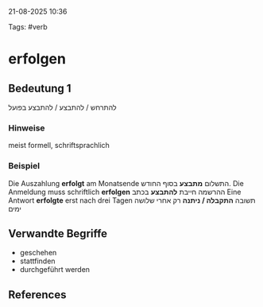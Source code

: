 
21-08-2025 10:36


Tags: #verb 

# erfolgen


## Bedeutung 1
להתרחש / להתבצע / להתבצע בפועל

### Hinweise
meist formell, schriftsprachlich

### Beispiel
Die Auszahlung **erfolgt** am Monatsende
התשלום **מתבצע** בסוף החודש.
Die Anmeldung muss schriftlich **erfolgen**
ההרשמה חייבת **להתבצע** בכתב
Eine Antwort **erfolgte** erst nach drei Tagen
תשובה **התקבלה / ניתנה** רק אחרי שלושה ימים
## Verwandte Begriffe
- geschehen
- stattfinden
- durchgeführt werden

## References
